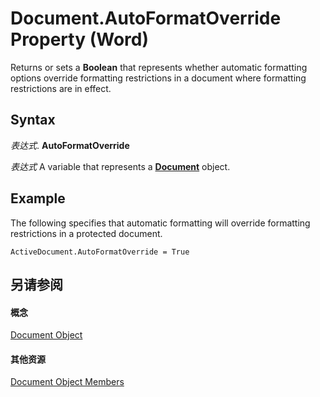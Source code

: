 
# Document.AutoFormatOverride Property (Word)

Returns or sets a  **Boolean** that represents whether automatic formatting options override formatting restrictions in a document where formatting restrictions are in effect.


## Syntax

 _表达式_. **AutoFormatOverride**

 _表达式_ A variable that represents a **[Document](8d83487a-2345-a036-a916-971c9db5b7fb.md)** object.


## Example

The following specifies that automatic formatting will override formatting restrictions in a protected document.


```
ActiveDocument.AutoFormatOverride = True
```


## 另请参阅


#### 概念


[Document Object](8d83487a-2345-a036-a916-971c9db5b7fb.md)
#### 其他资源


[Document Object Members](http://msdn.microsoft.com/library/fc9ab457-0888-f917-3d52-387168ac23b9%28Office.15%29.aspx)
